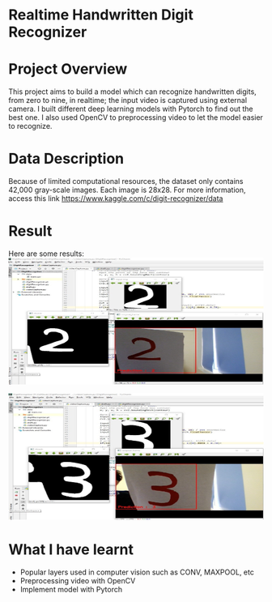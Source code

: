 # Realtime Handwritten Digit Recognizer

# Project Overview
This project aims to build a model which can recognize handwritten digits, from zero to nine, in realtime; the input video is captured using external camera.
I built different deep learning models with Pytorch to find out the best one.
I also used OpenCV to preprocessing video to let the model easier to recognize. 

# Data Description

Because of limited computational resources, the dataset only contains 42,000 gray-scale images. Each image is 28x28. For more information, access this link https://www.kaggle.com/c/digit-recognizer/data

# Result
Here are some results:
<img style="-webkit-user-select: none;margin: auto;cursor: zoom-in;" src="https://github.com/leminhviett/Realtime-Digit-Recognizer/blob/master/result/SharedScreenshot.jpg" width="550" height="250">

<img style="-webkit-user-select: none;margin: auto;cursor: zoom-in;" src="https://github.com/leminhviett/Realtime-Digit-Recognizer/blob/master/result/SharedScreenshot2.jpg" width="550" height="250">

# What I have learnt
- Popular layers used in computer vision such as CONV, MAXPOOL, etc
- Preprocessing video with OpenCV
- Implement model with Pytorch



